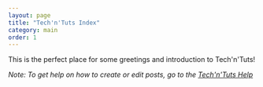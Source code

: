 ```yaml
---
layout: page
title: "Tech'n'Tuts Index"
category: main
order: 1
---
```


This is the perfect place for some greetings and introduction to Tech'n'Tuts!

_Note: To get help on how to create or edit posts, go to the [Tech'n'Tuts Help](techntuts-help)_
